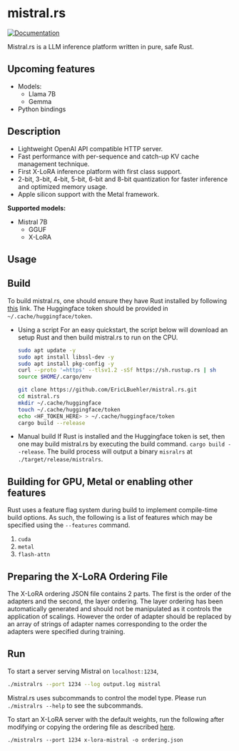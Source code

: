 # mistral.rs
[![Documentation](https://github.com/EricLBuehler/mistral.rs/actions/workflows/docs.yml/badge.svg)](https://ericlbuehler.github.io/mistral.rs/mistralrs_core/)

Mistral.rs is a LLM inference platform written in pure, safe Rust.

## Upcoming features
- Models:
  - Llama 7B
  - Gemma
- Python bindings

## Description
- Lightweight OpenAI API compatible HTTP server.
- Fast performance with per-sequence and catch-up KV cache management technique.
- First X-LoRA inference platform with first class support.
- 2-bit, 3-bit, 4-bit, 5-bit, 6-bit and 8-bit quantization for faster inference and optimized memory usage.
- Apple silicon support with the Metal framework.

**Supported models:**
- Mistral 7B
  - GGUF
  - X-LoRA


## Usage
## Build
To build mistral.rs, one should ensure they have Rust installed by following [this](https://rustup.rs/) link.
The Huggingface token should be provided in `~/.cache/huggingface/token`. 
- Using a script
    For an easy quickstart, the script below will 
    download an setup Rust and then build mistral.rs to run on the CPU.
    ```bash
    sudo apt update -y
    sudo apt install libssl-dev -y
    sudo apt install pkg-config -y
    curl --proto '=https' --tlsv1.2 -sSf https://sh.rustup.rs | sh
    source $HOME/.cargo/env

    git clone https://github.com/EricLBuehler/mistral.rs.git
    cd mistral.rs
    mkdir ~/.cache/huggingface
    touch ~/.cache/huggingface/token
    echo <HF_TOKEN_HERE> > ~/.cache/huggingface/token
    cargo build --release
    ```
- Manual build
    If Rust is installed and the Huggingface token is set, then one may build mistral.rs by executing the build command.
    `cargo build --release`.
The build process will output a binary `misralrs` at `./target/release/mistralrs`.
## Building for GPU, Metal or enabling other features
Rust uses a feature flag system during build to implement compile-time build options. As such, the following is a list of features
which may be specified using the `--features` command.
1) `cuda`
2) `metal`
3) `flash-attn`

## Preparing the X-LoRA Ordering File
The X-LoRA ordering JSON file contains 2 parts. The first is the order of the adapters and the second, the layer ordering. The layer ordering has been automatically generated and should not be manipulated as it controls the application of scalings. However the order of adapter should be replaced by an array of strings of adapter names corresponding to the order the adapters were specified during training.

## Run

To start a server serving Mistral on `localhost:1234`, 
```bash
./mistralrs --port 1234 --log output.log mistral
```

Mistral.rs uses subcommands to control the model type. Please run `./mistralrs --help` to see the subcommands.

To start an X-LoRA server with the default weights, run the following after modifying or copying the ordering file as described [here](README.md#preparing-the-x-lora-ordering-file).

`./mistralrs --port 1234 x-lora-mistral -o ordering.json`
